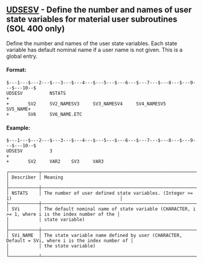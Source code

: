 ## [UDSESV](https://nexus.hexagon.com/documentationcenter/bundle/MSC_Nastran_2022.4/page/Nastran_Combined_Book/qrg/bulktuv/TOC.UDSESV.xhtml) - Define the number and names of user state variables for material user subroutines (SOL 400 only)

Define the number and names of the user state variables. Each state variable has default nominal name if a user name is not given. This is a global entry.

#### Format:

```nastran
$---1---$---2---$---3---$---4---$---5---$---6---$---7---$---8---$---9---$---10--$
UDSESV          NSTATS                                                  +       
+       SV2     SV2_NAMESV3     SV3_NAMESV4     SV4_NAMESV5     SV5_NAME+       
+       SV6     SV6_NAME.ETC                                                    
```

#### Example:

```nastran
$---1---$---2---$---3---$---4---$---5---$---6---$---7---$---8---$---9---$---10--$
UDSESV          3                                                       +       
+       SV2     VAR2    SV3     VAR3                                            
```

```text
┌───────────┬───────────────────────────────────────────────────────────────────────────────────────────────────┐
│ Describer │ Meaning                                                                                           │
├───────────┼───────────────────────────────────────────────────────────────────────────────────────────────────┤
│ NSTATS    │ The number of user defined state variables. (Integer >= 1)                                        │
├───────────┼───────────────────────────────────────────────────────────────────────────────────────────────────┤
│ SVi       │ The default nominal name of state variable (CHARACTER, i >= 1, where i is the index number of the │
│           │ state variable)                                                                                   │
├───────────┼───────────────────────────────────────────────────────────────────────────────────────────────────┤
│ SVi_NAME  │ The state variable name defined by user (CHARACTER, Default = SVi, where i is the index number of │
│           │ the state variable)                                                                               │
└───────────┴───────────────────────────────────────────────────────────────────────────────────────────────────┘
```
